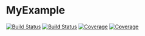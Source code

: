 # MyExample

[![Build Status](https://travis-ci.com/ctajoli/MyExample.jl.svg?branch=master)](https://travis-ci.com/ctajoli/MyExample.jl)
[![Build Status](https://ci.appveyor.com/api/projects/status/github/ctajoli/MyExample.jl?svg=true)](https://ci.appveyor.com/project/ctajoli/MyExample-jl)
[![Coverage](https://codecov.io/gh/ctajoli/MyExample.jl/branch/master/graph/badge.svg)](https://codecov.io/gh/ctajoli/MyExample.jl)
[![Coverage](https://coveralls.io/repos/github/ctajoli/MyExample.jl/badge.svg?branch=master)](https://coveralls.io/github/ctajoli/MyExample.jl?branch=master)
